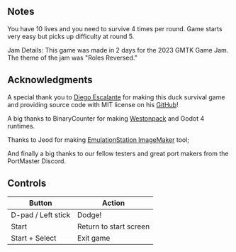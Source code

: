 ## Notes

You have 10 lives and you need to survive 4 times per round.
Game starts very easy but picks up difficulty at round 5.

Jam Details:
This game was made in 2 days for the 2023 GMTK Game Jam. The theme of the jam was "Roles Reversed."

## Acknowledgments

A special thank you to [Diego Escalante](https://diego-escalante.itch.io/duck-dodge) for making this duck survival game and providing source code with MIT license on his [GitHub](https://github.com/diego-escalante/GMTK2023-DuckDodge)!

A big thanks to BinaryCounter for making [Westonpack](https://github.com/binarycounter/Westonpack/wiki) and Godot 4 runtimes.

Thanks to Jeod for making [EmulationStation ImageMaker](https://github.com/JeodC/EmulationStation-ImageMaker) tool;

And finally a big thanks to our fellow testers and great port makers from the PortMaster Discord.

## Controls

| Button | Action |
|--|--| 
|D-pad / Left stick|Dodge!|
|Start|Return to start screen|
|Start + Select|Exit game|


